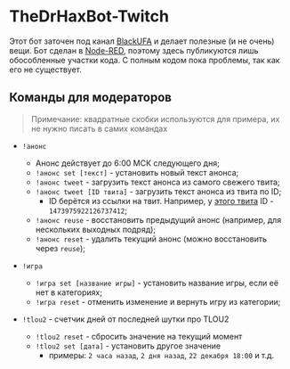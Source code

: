 # TheDrHaxBot-Twitch

Этот бот заточен под канал [BlackUFA](https://twitch.tv/blackufa) и делает полезные (и не очень) вещи. Бот сделан в [Node-RED](https://nodered.org/), поэтому здесь публикуются лишь обособленные участки кода. С полным кодом пока проблемы, так как его не существует.

## Команды для модераторов

> Примечание: квадратные скобки используются для примера, их не нужно писать в самих командах

* `!анонс`
  * Анонс действует до 6:00 МСК следующего дня;
  * `!анонс set [текст]` - установить новый текст анонса;
  * `!анонс tweet` - загрузить текст анонса из самого свежего твита;
  * `!анонс tweet [ID твита]` - загрузить текст анонса из твита по ID;
    * ID берётся из ссылки на твит. Например, у [этого твита](https://twitter.com/Sempai_Black/status/1473975922126737412) ID - `1473975922126737412`;
  * `!анонс reuse` - восстановить предыдущий анонс (например, для нескольких выходных подряд);
  * `!анонс reset` - удалить текущий анонс (можно восстановить через `reuse`);

* `!игра`
  * `!игра set [название игры]` - установить название игры, если её нет в категориях;
  * `!игра reset` - отменить изменение и вернуть игру из категории;

* `!tlou2` - счетчик дней от последней шутки про TLOU2
  * `!tlou2 reset` - сбросить значение на текущий момент
  * `!tlou2 set [дата]` - установить другое значение
    * примеры: `2 часа назад`, `2 дня назад`, `22 декабря 18:00` и т.д.
